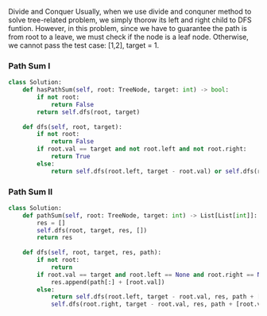 Divide and Conquer
Usually, when we use divide and conquner method to solve tree-related problem, we simply thorow its left and right child to DFS funtion. However, in this problem, since we have to guarantee the path is from root to a leave, we must check if the node is a leaf node. Otherwise, we cannot pass the test case: [1,2], target = 1.
### Path Sum I
```Python
class Solution:
    def hasPathSum(self, root: TreeNode, target: int) -> bool:
        if not root:
            return False
        return self.dfs(root, target)
    
    def dfs(self, root, target):
        if not root:
            return False
        if root.val == target and not root.left and not root.right:
            return True
        else:
            return self.dfs(root.left, target - root.val) or self.dfs(root.right, target - root.val)
```
### Path Sum II
```Python
class Solution:
    def pathSum(self, root: TreeNode, target: int) -> List[List[int]]:
        res = []
        self.dfs(root, target, res, [])
        return res
        
    def dfs(self, root, target, res, path):
        if not root:
            return
        if root.val == target and root.left == None and root.right == None:
            res.append(path[:] + [root.val])
        else:
            return self.dfs(root.left, target - root.val, res, path + [root.val]) or \
            self.dfs(root.right, target - root.val, res, path + [root.val])

```


